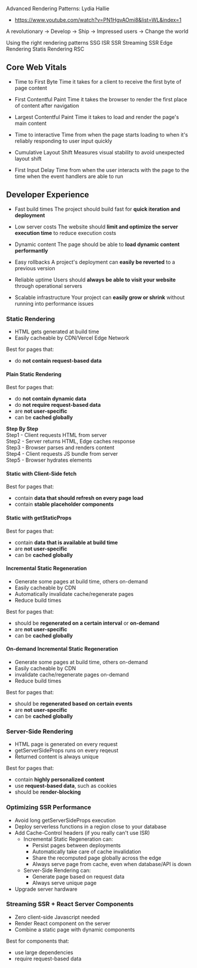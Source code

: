 Advanced Rendering Patterns: Lydia Hallie
- https://www.youtube.com/watch?v=PN1HgvAOmi8&list=WL&index=1

A revolutionary -> Develop -> Ship -> Impressed users -> Change the world

Using the right rendering patterns
SSG ISR SSR Streaming SSR
Edge Rendering Statis Rendering RSC

## Core Web Vitals
- Time to First Byte
Time it takes for a client to receive the first byte of page content

- First Contentful Paint
Time it takes the browser to render the first place of content after navigation

- Largest Contentful Paint
Time it takes to load and render the page's main content

- Time to interactive
Time from when the page starts loading to when it's reliably responding to user input quickly

- Cumulative Layout Shift
Measures visual stability to avoid unexpected layout shift

- First Input Delay
Time from when the user interacts with the page to the time when the event handlers are able to run

## Developer Experience
- Fast build times
The project should build fast for **quick iteration and deployment**

- Low server costs
The website should **limit and optimize the server execution time** to reduce execution costs

- Dynamic content
The page should be able to **load dynamic content performantly**

- Easy rollbacks
A project's deployment can **easily be reverted** to a previous version


- Reliable uptime
Users should **always be able to visit your website** through operational servers

- Scalable infrastructure
Your project can **easily grow or shrink** without running into performance issues

### Static Rendering
- HTML gets generated at build time
- Easily cacheable by CDN/Vercel Edge Network

Best for pages that:
- do **not contain request-based data**

#### Plain Static Rendering
Best for pages that:
- do **not contain dynamic data**
- do **not require request-based data**
- are **not user-specific**
- can be **cached globally**

**Step By Step**<br/>
Step1 - Client requests HTML from server<br/>
Step2 - Server returns HTML, Edge caches response<br/>
Step3 - Browser parses and renders content<br/>
Step4 - Client requests JS bundle from server<br/>
Step5 - Browser hydrates elements

#### Static with Client-Side fetch
Best for pages that:
- contain **data that should refresh on every page load**
- contain **stable placeholder components**

#### Static with getStaticProps

Best for pages that:
- contain **data that is available at build time**
- are **not user-specific**
- can be **cached globally**

#### Incremental Static Regeneration
- Generate some pages at build time, others on-demand
- Easily cacheable by CDN
- Automatically invalidate cache/regenerate pages
- Reduce build times

Best for pages that:
- should be **regenerated on a certain interval** or **on-demand**
- are **not user-specific**
- can be **cached globally**

#### On-demand Incremental Static Regeneration
- Generate some pages at build time, others on-demand
- Easily cacheable by CDN
- invalidate cache/regenerate pages on-demand
- Reduce build times

Best for pages that:
- should be **regenerated based on certain events**
- are **not user-specific**
- can be **cached globally**

### Server-Side Rendering
- HTML page is generated on every request
- getServerSideProps runs on every reqeust
- Returned content is always unique

Best for pages that:
- contain **highly personalized content**
- use **request-based data**, such as cookies
- should be **render-blocking**

### Optimizing SSR Performance
- Avoid long getServerSideProps execution
- Deploy serverless functions in a region close to your database
- Add Cache-Control headers (if you really can't use ISR)
  - Incremental Static Regeneration can:
    - Persist pages between deployments
    - Automatically take care of cache invalidation
    - Share the recomputed page globally across the edge
    - Always serve page from cache, even when database/API is down
  - Server-Side Rendering can:
    - Generate page based on request data
    - Always serve unique page
- Upgrade server hardware

### Streaming SSR + React Server Components
- Zero client-side Javascript needed
- Render React component on the server
- Combine a static page with dynamic components

Best for components that:
- use large dependencies
- require request-based data
